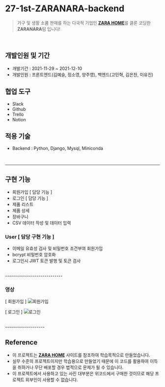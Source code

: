# 27-1st-ZARANARA-backend
> 가구 및 생활 소품 판매를 하는 다국적 기업인 [**ZARA HOME**](https://www.zarahome.com/kr/)를 클론 코딩한 **ZARANARA**팀 입니다! 

</br>

## 개발인원 및 기간
- 개발기간 : 2021-11-29 ~ 2021-12-10
- 개발인원 : 프론트엔드(김예슬, 정소영, 양주영), 백엔드(고민혁, 김은찬, 이유진)

## 협업 도구
- Slack
- Github
- Trello
- Notion

## 적용 기술
- Backend : Python, Django, Mysql, Miniconda

<br>

----------------------------------

## 구현 기능
- 회원가입 [ 담당 기능 ]
- 로그인 [ 담당 기능 ]
- 제품 리스트
- 제품 상세
- 장바구니
- CSV 데이터 작성 및 데이터 입력

### User [ 담당 구현 기능 ]
- 이메일 유효성 검사 및 비밀번호 조건부여 회원가입
- bcrypt 비밀번호 암호화
- 로그인시 JWT 토큰 발행 및 토큰 검사

<br>
-----------------------------

### 영상

[ 회원가입 ]
![ 회원가입 ](https://user-images.githubusercontent.com/90857450/157393996-88010836-d824-4d09-9138-10d3e255fe09.gif)

[ 로그인 ]
![ 로그인 ](https://user-images.githubusercontent.com/90857450/157394373-8ca67763-7da1-48d8-8eaa-9c6f772ad66e.gif)


<br>
--------------------


## Reference
- 이 프로젝트는 [**ZARA HOME**](https://www.zarahome.com/kr/) 사이트를 참조하여 학습목적으로 만들었습니다.
- 실무 수준의 프로젝트이지만 학습용으로 만들었기 때문에 이 코드를 활용하여 이득을 취하거나 무단 배포할 경우 법적으로 문제가 될 수 있습니다.
- 이 프로젝트에서 사용하고 있는 사진 대부분은 위코드에서 구매한 것이므로 해당 프로젝트 외부인이 사용할 수 없습니다.
